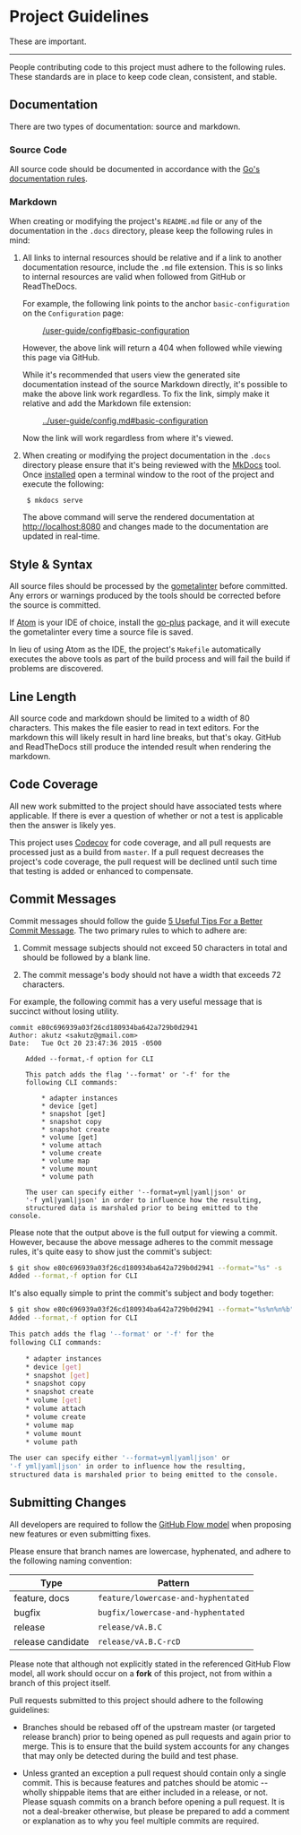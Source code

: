 # Project Guidelines

These are important.

---

People contributing code to this project must adhere to the following rules.
These standards are in place to keep code clean, consistent, and stable.

## Documentation
There are two types of documentation: source and markdown.

### Source Code
All source code should be documented in accordance with the
[Go's documentation rules](http://blog.golang.org/godoc-documenting-go-code).

### Markdown
When creating or modifying the project's `README.md` file or any of the
documentation in the `.docs` directory, please keep the following rules in
mind:

1. All links to internal resources should be relative and if a link to
another documentation resource, include the `.md` file extension. This
is so links to internal resources are valid when followed from GitHub or
ReadTheDocs.

    For example, the following link points to the anchor
    `basic-configuration` on the `Configuration` page:

    &nbsp;&nbsp;&nbsp;&nbsp;&nbsp;&nbsp;&nbsp;&nbsp;
    [/user-guide/config#basic-configuration](/user-guide/config#basic-configuration)

    However, the above link will return a 404 when followed while viewing this
    page via GitHub.

    While it's recommended that users view the generated site documentation
    instead of the source Markdown directly, it's possible to make the above
    link work regardless. To fix the link, simply make it relative and add the
    Markdown file extension:

    &nbsp;&nbsp;&nbsp;&nbsp;&nbsp;&nbsp;&nbsp;&nbsp;
    [../user-guide/config.md#basic-configuration](../user-guide/config.md#basic-configuration)

    Now the link will work regardless from where it's viewed.

2. When creating or modifying the project documentation in the `.docs` directory
please ensure that it's being reviewed with the
[MkDocs](http://www.mkdocs.org/) tool. Once
[installed](http://www.mkdocs.org/#installation) open a terminal window to
the root of the project and execute the following:

        $ mkdocs serve

    The above command will serve the rendered documentation at
    [http://localhost:8080](http://localhost:8080) and changes
    made to the documentation are updated in real-time.

## Style & Syntax
All source files should be processed by the
[gometalinter](https://github.com/alecthomas/gometalinter) before committed. Any
errors or warnings produced by the tools should be corrected before the source
is committed.

If [Atom](https://atom.io/) is your IDE of choice, install the
[go-plus](https://atom.io/packages/go-plus) package, and it will execute the
gometalinter every time a source file is saved.

In lieu of using Atom as the IDE, the project's `Makefile` automatically
executes the above tools as part of the build process and will fail the build
if problems are discovered.

## Line Length
All source code and markdown should be limited to a width of 80 characters.
This makes the file easier to read in text editors. For the markdown this
will likely result in hard line breaks, but that's okay. GitHub and ReadTheDocs
still produce the intended result when rendering the markdown.

## Code Coverage
All new work submitted to the project should have associated tests where
applicable. If there is ever a question of whether or not a test is applicable
then the answer is likely yes.

This project uses
[Codecov](https://codecov.io/github/emccode/libstorage) for code coverage, and
all pull requests are processed just as a build from `master`. If a pull request
decreases the project's code coverage, the pull request will be declined until
such time that testing is added or enhanced to compensate.

## Commit Messages
Commit messages should follow the guide [5 Useful Tips For a Better Commit
Message](https://robots.thoughtbot.com/5-useful-tips-for-a-better-commit-message).
The two primary rules to which to adhere are:

  1. Commit message subjects should not exceed 50 characters in total and
     should be followed by a blank line.

  2. The commit message's body should not have a width that exceeds 72
     characters.

For example, the following commit has a very useful message that is succinct
without losing utility.

```text
commit e80c696939a03f26cd180934ba642a729b0d2941
Author: akutz <sakutz@gmail.com>
Date:   Tue Oct 20 23:47:36 2015 -0500

    Added --format,-f option for CLI

    This patch adds the flag '--format' or '-f' for the
    following CLI commands:

        * adapter instances
        * device [get]
        * snapshot [get]
        * snapshot copy
        * snapshot create
        * volume [get]
        * volume attach
        * volume create
        * volume map
        * volume mount
        * volume path

    The user can specify either '--format=yml|yaml|json' or
    '-f yml|yaml|json' in order to influence how the resulting,
    structured data is marshaled prior to being emitted to the console.
```

Please note that the output above is the full output for viewing a commit.
However, because the above message adheres to the commit message rules, it's
quite easy to show just the commit's subject:

```sh
$ git show e80c696939a03f26cd180934ba642a729b0d2941 --format="%s" -s
Added --format,-f option for CLI
```

It's also equally simple to print the commit's subject and body together:

```sh
$ git show e80c696939a03f26cd180934ba642a729b0d2941 --format="%s%n%n%b" -s
Added --format,-f option for CLI

This patch adds the flag '--format' or '-f' for the
following CLI commands:

    * adapter instances
    * device [get]
    * snapshot [get]
    * snapshot copy
    * snapshot create
    * volume [get]
    * volume attach
    * volume create
    * volume map
    * volume mount
    * volume path

The user can specify either '--format=yml|yaml|json' or
'-f yml|yaml|json' in order to influence how the resulting,
structured data is marshaled prior to being emitted to the console.
```

## Submitting Changes
All developers are required to follow the
[GitHub Flow model](https://guides.github.com/introduction/flow/) when
proposing new features or even submitting fixes.

Please ensure that branch names are lowercase, hyphenated, and adhere
to the following naming convention:

Type | Pattern
-----|--------
feature, docs | `feature/lowercase-and-hyphentated`
bugfix | `bugfix/lowercase-and-hyphentated`
release | `release/vA.B.C`
release candidate | `release/vA.B.C-rcD`

Please note that although not explicitly stated in the referenced GitHub Flow
model, all work should occur on a __fork__ of this project, not from within a
branch of this project itself.

Pull requests submitted to this project should adhere to the following
guidelines:

  * Branches should be rebased off of the upstream master (or targeted
    release branch) prior to being opened as pull requests and again prior
    to merge. This is to ensure that the build system accounts for any changes
    that may only be detected during the build and test phase.

  * Unless granted an exception a pull request should contain only a single
    commit. This is because features and patches should be atomic -- wholly
    shippable items that are either included in a release, or not. Please
    squash commits on a branch before opening a pull request. It is not a
    deal-breaker otherwise, but please be prepared to add a comment or
    explanation as to why you feel multiple commits are required.
